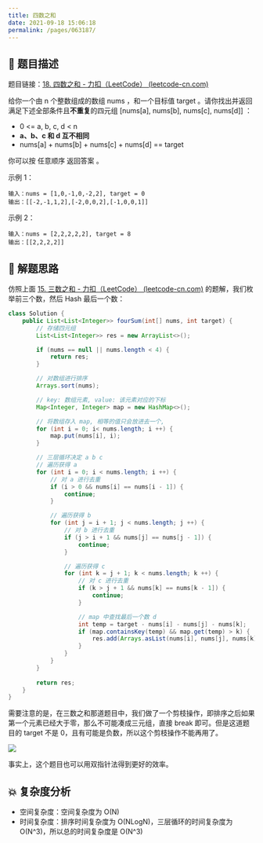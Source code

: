 ```yaml
---
title: 四数之和
date: 2021-09-18 15:06:18
permalink: /pages/063187/
---
```


## 📃 题目描述

题目链接：[18. 四数之和 - 力扣（LeetCode） (leetcode-cn.com)](https://leetcode-cn.com/problems/4sum/)

给你一个由 n 个整数组成的数组 nums ，和一个目标值 target 。请你找出并返回满足下述全部条件且**不重复**的四元组 [nums[a], nums[b], nums[c], nums[d]] ：

- 0 <= a, b, c, d < n
- **a、b、c 和 d 互不相同**
- nums[a] + nums[b] + nums[c] + nums[d] == target

你可以按 任意顺序 返回答案 。

示例 1：

```
输入：nums = [1,0,-1,0,-2,2], target = 0
输出：[[-2,-1,1,2],[-2,0,0,2],[-1,0,0,1]]
```

示例 2：

```
输入：nums = [2,2,2,2,2], target = 8
输出：[[2,2,2,2]]
```

## 🔔 解题思路

仿照上面 [15. 三数之和 - 力扣（LeetCode） (leetcode-cn.com)](https://leetcode-cn.com/problems/3sum/) 的题解，我们枚举前三个数，然后 Hash 最后一个数：


```java
class Solution {
    public List<List<Integer>> fourSum(int[] nums, int target) {
        // 存储四元组
        List<List<Integer>> res = new ArrayList<>();

        if (nums == null || nums.length < 4) {
            return res;
        }

        // 对数组进行排序
        Arrays.sort(nums);

        // key: 数组元素, value: 该元素对应的下标
        Map<Integer, Integer> map = new HashMap<>();

        // 将数组存入 map, 相等的值只会放进去一个,
        for (int i = 0; i< nums.length; i ++) {
            map.put(nums[i], i);
        }

        // 三层循环决定 a b c
        // 遍历获得 a
        for (int i = 0; i < nums.length; i ++) {
            // 对 a 进行去重
            if (i > 0 && nums[i] == nums[i - 1]) {
                continue;
            }

            // 遍历获得 b
            for (int j = i + 1; j < nums.length; j ++) {
                // 对 b 进行去重
                if (j > i + 1 && nums[j] == nums[j - 1]) {
                    continue;
                }

                // 遍历获得 c
                for (int k = j + 1; k < nums.length; k ++) {
                    // 对 c 进行去重
                    if (k > j + 1 && nums[k] == nums[k - 1]) {
                        continue;
                    }

                    // map 中查找最后一个数 d
                    int temp = target - nums[i] - nums[j] - nums[k];
                    if (map.containsKey(temp) && map.get(temp) > k) {
                        res.add(Arrays.asList(nums[i], nums[j], nums[k], temp));
                    }
                }
            }
        }
        
        return res;
    }
}
```

需要注意的是，在三数之和那道题目中，我们做了一个剪枝操作，即排序之后如果第一个元素已经大于零，那么不可能凑成三元组，直接 break 即可。但是这道题目的 target 不是 0，且有可能是负数，所以这个剪枝操作不能再用了。

![](https://gitee.com/veal98/images/raw/master/img/20210918160554.png)

事实上，这个题目也可以用双指针法得到更好的效率。

## 💥 复杂度分析

- 空间复杂度：空间复杂度为 O(N)
- 时间复杂度：排序时间复杂度为 O(NLogN)，三层循环的时间复杂度为 O(N^3)，所以总的时间复杂度是 O(N^3)